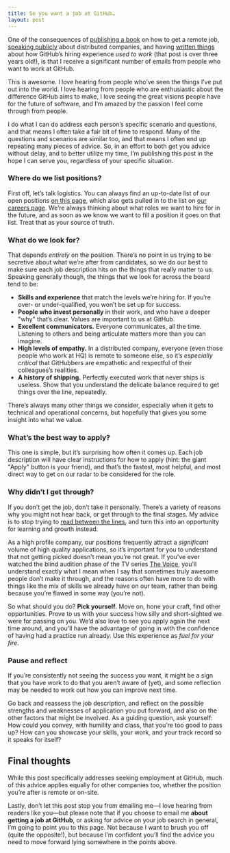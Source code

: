 ```yaml
---
title: So you want a job at GitHub…
layout: post
---
```


One of the consequences of [publishing a book](http://cobyism.com/remotejobseeker/) on how to get a remote job, [speaking publicly](http://devslovebacon.com/conferences/bacon-2014/talks/remote-by-default-how-github-makes-working-remotely-not-suck) about distributed companies, and having [written things](https://github.com/blog/1269-the-github-hiring-experience) about how GitHub’s hiring experience *used to work* (that post is over three years old!), is that I receive a significant number of emails from people who want to work at GitHub.

This is awesome. I love hearing from people who’ve seen the things I’ve put out into the world. I love hearing from people who are enthusiastic about the difference GitHub aims to make, I love seeing the great visions people have for the future of software, and I’m amazed by the passion I feel come through from people.

I do what I can do address each person’s specific scenario and questions, and that means I often take a fair bit of time to respond. Many of the questions and scenarios are similar too, and that means I often end up repeating many pieces of advice. So, in an effort to both get you advice without delay, and to better utilize my time, I’m publishing this post in the hope I can serve you, regardless of your specific situation.

### Where do we list positions?

First off, let’s talk logistics. You can always find an up-to-date list of our open positions [on this page](https://jobs.lever.co/github), which also gets pulled in to the list on [our careers page](https://github.com/about/jobs). We’re always thinking about what roles we want to hire for in the future, and as soon as we know we want to fill a position it goes on that list. Treat that as your source of truth.

### What do we look for?

That depends *entirely* on the position. There’s no point in us trying to be secretive about what we’re after from candidates, so we do our best to make sure each job description hits on the things that really matter to us. Speaking generally though, the things that we look for across the board tend to be:

- **Skills and experience** that match the levels we’re hiring for. If you’re over- or under-qualified, you won’t be set up for success.
- **People who invest personally** in their work, and who have a deeper "why" that’s clear. Values are important to us at GitHub.
- **Excellent communicators.** Everyone communicates, all the time. Listening to others and being articulate matters more than you can imagine.
- **High levels of empathy.** In a distributed company, everyone (even those people who work at HQ) is remote to someone else, so it’s *especially critical* that GitHubbers are empathetic and respectful of their colleagues’s realities.
- **A history of shipping.** Perfectly executed work that never ships is useless. Show that you understand the delicate balance required to get things over the line, repeatedly.

There’s always many other things we consider, especially when it gets to technical and operational concerns, but hopefully that gives you some insight into what we value.

### What’s the best way to apply?

This one is simple, but it’s surprising how often it comes up. Each job description will have clear instructions for how to apply (hint: the giant "Apply" button is your friend), and that’s the fastest, most helpful, and most direct way to get on our radar to be considered for the role.

### Why didn’t I get through?

If you don’t get the job, don’t take it personally. There’s a variety of reasons why you might not hear back, or get through to the final stages. My advice is to stop trying to [read between the lines](http://sethgodin.typepad.com/seths_blog/2016/03/reading-between-the-lines.html), and turn this into an opportunity for learning and growth instead.

As a high profile company, our positions frequently attract a *significant* volume of high quality applications, so it’s important for you to understand that not getting picked doesn’t mean you’re not great. If you’ve ever watched the blind audition phase of the TV series [The Voice](https://en.wikipedia.org/wiki/The_Voice_(TV_series)#Format), you’ll understand exactly what I mean when I say that sometimes truly awesome people don’t make it through, and the reasons often have more to do with things like the mix of skills we already have on our team, rather than being because you’re flawed in some way (you’re not).

So what should you do? **Pick yourself.** Move on, hone your craft, find other opportunities. Prove to us with your success how silly and short-sighted we were for passing on you. We’d also love to see you apply again the next time around, and you’ll have the advantage of going in with the confidence of having had a practice run already. Use this experience as *fuel for your fire*.

### Pause and reflect

If you’re consistently not seeing the success you want, it might be a sign that you have work to do that you aren’t aware of (yet), and some reflection may be needed to work out how you can improve next time.

Go back and reassess the job description, and reflect on the possible strengths and weaknesses of application you put forward, and also on the other factors that might be involved. As a guiding question, ask yourself: How could you convey, with humility and class, that you’re too good to pass up? How can you showcase your skills, your work, and your track record so it speaks for itself?

## Final thoughts

While this post specifically addresses seeking employment at GitHub, much of this advice applies equally for other companies too, whether the position you’re after is remote or on-site.

Lastly, don’t let this post stop you from emailing me—I love hearing from readers like you—but please note that if you choose to email me **about getting a job at GitHub**, or asking for advice on your job search in general, I’m going to point you to this page. Not because I want to brush you off (quite the opposite!), but because I’m confident you’ll find the advice you need to move forward lying somewhere in the points above.
